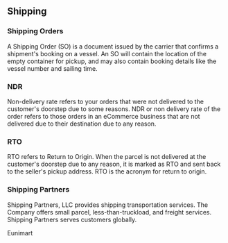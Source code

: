 

## Shipping

### Shipping Orders
A Shipping Order (SO) is a document issued by the carrier that confirms a shipment's booking on a vessel. An SO will contain the location of the empty container for pickup, and may also contain booking details like the vessel number and sailing time.

### NDR
Non-delivery rate refers to your orders that were not delivered to the customer's doorstep due to some reasons. NDR or non delivery rate of the order refers to those orders in an eCommerce business that are not delivered due to their destination due to any reason.

### RTO
RTO refers to Return to Origin. When the parcel is not delivered at the customer's doorstep due to any reason, it is marked as RTO and sent back to the seller's pickup address. RTO is the acronym for return to origin.

### Shipping Partners
Shipping Partners, LLC provides shipping transportation services. The Company offers small parcel, less-than-truckload, and freight services. Shipping Partners serves customers globally.



Eunimart
